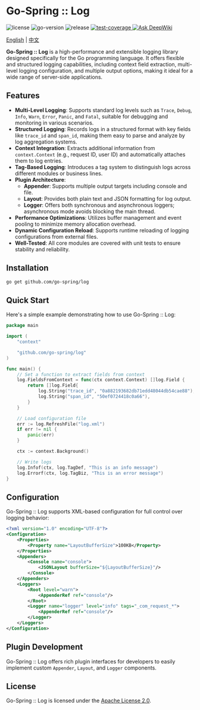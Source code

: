 # Go-Spring :: Log

<div>
   <img src="https://img.shields.io/github/license/go-spring/log" alt="license"/>
   <img src="https://img.shields.io/github/go-mod/go-version/go-spring/log" alt="go-version"/>
   <img src="https://img.shields.io/github/v/release/go-spring/log?include_prereleases" alt="release"/>
   <a href="https://codecov.io/gh/go-spring/log" > 
      <img src="https://codecov.io/gh/go-spring/log/graph/badge.svg?token=QBCHVEK97Q" alt="test-coverage"/> 
   </a>
   <a href="https://deepwiki.com/go-spring/log"><img src="https://deepwiki.com/badge.svg" alt="Ask DeepWiki"></a>
</div>

[English](README.md) | [中文](README_CN.md)

**Go-Spring :: Log** is a high-performance and extensible logging library designed specifically for the Go programming
language. It offers flexible and structured logging capabilities, including context field extraction, multi-level
logging configuration, and multiple output options, making it ideal for a wide range of server-side applications.

## Features

* **Multi-Level Logging**: Supports standard log levels such as `Trace`, `Debug`, `Info`, `Warn`, `Error`, `Panic`, and
  `Fatal`, suitable for debugging and monitoring in various scenarios.
* **Structured Logging**: Records logs in a structured format with key fields like `trace_id` and `span_id`, making them
  easy to parse and analyze by log aggregation systems.
* **Context Integration**: Extracts additional information from `context.Context` (e.g., request ID, user ID) and
  automatically attaches them to log entries.
* **Tag-Based Logging**: Introduces a tag system to distinguish logs across different modules or business lines.
* **Plugin Architecture**:
    * **Appender**: Supports multiple output targets including console and file.
    * **Layout**: Provides both plain text and JSON formatting for log output.
    * **Logger**: Offers both synchronous and asynchronous loggers; asynchronous mode avoids blocking the main thread.
* **Performance Optimizations**: Utilizes buffer management and event pooling to minimize memory allocation overhead.
* **Dynamic Configuration Reload**: Supports runtime reloading of logging configurations from external files.
* **Well-Tested**: All core modules are covered with unit tests to ensure stability and reliability.

## Installation

```bash
go get github.com/go-spring/log
```

## Quick Start

Here's a simple example demonstrating how to use Go-Spring :: Log:

```go
package main

import (
	"context"

	"github.com/go-spring/log"
)

func main() {
	// Set a function to extract fields from context
	log.FieldsFromContext = func(ctx context.Context) []log.Field {
		return []log.Field{
			log.String("trace_id", "0a882193682db71edd48044db54cae88"),
			log.String("span_id", "50ef0724418c0a66"),
		}
	}

	// Load configuration file
	err := log.RefreshFile("log.xml")
	if err != nil {
		panic(err)
	}

	ctx := context.Background()

	// Write logs
	log.Infof(ctx, log.TagDef, "This is an info message")
	log.Errorf(ctx, log.TagBiz, "This is an error message")
}
```

## Configuration

Go-Spring :: Log supports XML-based configuration for full control over logging behavior:

```xml
<?xml version="1.0" encoding="UTF-8"?>
<Configuration>
    <Properties>
        <Property name="LayoutBufferSize">100KB</Property>
    </Properties>
    <Appenders>
        <Console name="console">
            <JSONLayout bufferSize="${LayoutBufferSize}"/>
        </Console>
    </Appenders>
    <Loggers>
        <Root level="warn">
            <AppenderRef ref="console"/>
        </Root>
        <Logger name="logger" level="info" tags="_com_request_*">
            <AppenderRef ref="console"/>
        </Logger>
    </Loggers>
</Configuration>
```

## Plugin Development

Go-Spring :: Log offers rich plugin interfaces for developers to easily implement custom `Appender`, `Layout`, and
`Logger` components.

## License

Go-Spring :: Log is licensed under the [Apache License 2.0](https://www.apache.org/licenses/LICENSE-2.0).
